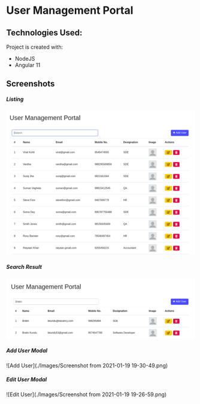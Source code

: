 # User Management Portal

## Technologies Used:
Project is created with:
* NodeJS 
* Angular 11

## Screenshots
##### Listing
![User List](./Images/UserList.png)
##### Search Result
![Searching](./Images/Search.png)
##### Add User Modal
![Add User](./Images/Screenshot from 2021-01-19 19-30-49.png)
##### Edit User Modal
![Edit User](./Images/Screenshot from 2021-01-19 19-26-59.png)
